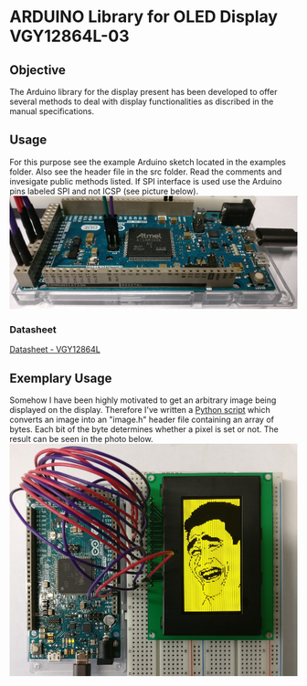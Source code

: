 # ARDUINO Library for OLED Display VGY12864L-03
## Objective
The Arduino library for the display present has been developed to offer several methods to deal with display functionalities as discribed in the manual specifications.
## Usage
For this purpose see the example Arduino sketch located in the examples folder. Also see the header file in the src folder. Read the comments and invesigate public methods listed. If SPI interface is used use the Arduino pins labeled SPI and not ICSP (see picture below).
![alt text](extras/spi.jpg)
### Datasheet
[Datasheet - VGY12864L](OLED_DISPLAY_VGY12864L_S003_128X64.pdf)
## Exemplary Usage
Somehow I have been highly motivated to get an arbitrary image being displayed on the display. Therefore I've written a [Python script](https://github.com/postfixNotation/ImageToArrayHeader) which converts an image into an "image.h" header file containing an array of bytes. Each bit of the byte determines whether a pixel is set or not. The result can be seen in the photo below.
![alt text](extras/oled_image.jpg)
